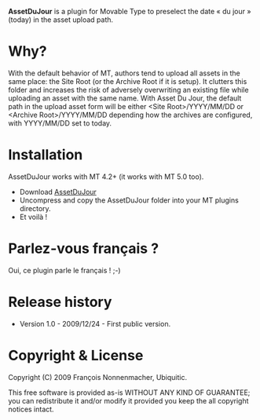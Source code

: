 **AssetDuJour** is a plugin for Movable Type to preselect the date « du jour » (today) in the asset upload path.

# Why?

With the default behavior of MT, authors tend to upload all assets in the same place: the Site Root (or the Archive Root if it is setup). It clutters this folder and increases the risk of adversely overwriting an existing file while uploading an asset with the same name.
With Asset Du Jour, the default path in the upload asset form will be either &lt;Site Root>/YYYY/MM/DD or &lt;Archive Root>/YYYY/MM/DD depending how the archives are configured, with YYYY/MM/DD set to today.

# Installation

AssetDuJour works with MT 4.2+ (it works with MT 5.0 too).

* Download <a href="http://github.com/padawan/AssetDuJour/">AssetDuJour</a>
* Uncompress and copy the AssetDuJour folder into your MT plugins directory.
* Et voilà !

# Parlez-vous français ?

Oui, ce plugin parle le français ! ;-)

# Release history

* Version 1.0 - 2009/12/24 - First public version.

# Copyright & License

Copyright (C) 2009 François Nonnenmacher, Ubiquitic.

This free software is provided as-is WITHOUT ANY KIND OF GUARANTEE; you can redistribute it and/or modify it provided you keep the all copyright notices intact.